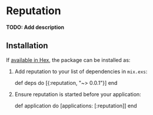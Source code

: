 # Reputation

**TODO: Add description**

## Installation

If [available in Hex](https://hex.pm/docs/publish), the package can be installed as:

  1. Add reputation to your list of dependencies in `mix.exs`:

        def deps do
          [{:reputation, "~> 0.0.1"}]
        end

  2. Ensure reputation is started before your application:

        def application do
          [applications: [:reputation]]
        end

